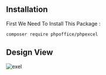 
## Installation

First We Need To Install This Package :

```html
composer require phpoffice/phpexcel
```

## Design View
![exel](https://user-images.githubusercontent.com/60044866/103397239-b1184200-4b61-11eb-90dd-8399e026e9b4.PNG)


